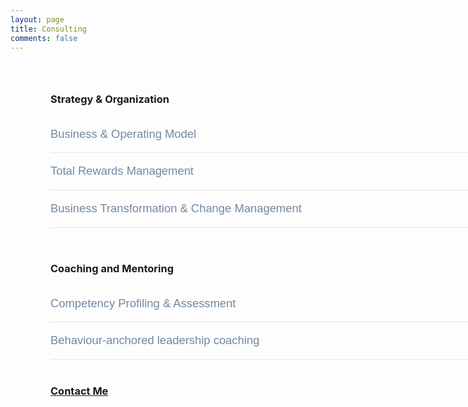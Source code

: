 ```yaml
---
layout: page
title: Consulting
comments: false
---
```


<div class="wrapper">
  <h3>Strategy & Organization</h3>
  <div class="accordion">
    <div class="accordion-item">
      <button id="accordion-button-1" aria-expanded="false"><span class="accordion-title">Business & Operating Model</span><span class="icon" aria-hidden="true"></span></button>
      <div class="accordion-content">
        <p>Audit : Review and alignment of structure, systems and competencies</p><p>Business Effectiveness</p>
      </div>
    </div>
    <div class="accordion-item">
      <button id="accordion-button-2" aria-expanded="false"><span class="accordion-title">Total Rewards Management</span><span class="icon" aria-hidden="true"></span></button>
      <div class="accordion-content">
        <p>Salary Design, Job Evaluation, Market Pricing, Incentives Design, Stock Option</p><p>Talent Retention Programs</p>
      </div>
    </div>
    <div class="accordion-item">
      <button id="accordion-button-3" aria-expanded="false"><span class="accordion-title">Business Transformation &  Change Management</span><span class="icon" aria-hidden="true"></span></button>
      <div class="accordion-content">
        <p>Comprehensive diagnosis and intervention program to drive corporate change</p>
      </div>
    </div>
  </div>
</div>
<div class="wrapper wrappertwo">
  <h3>Coaching and Mentoring</h3>
  <div class="accordion">
    <div class="accordion-item">
      <button id="accordion-button-1" aria-expanded="false"><span class="accordion-title">Competency Profiling & Assessment</span><span class="icon" aria-hidden="true"></span></button>
      <div class="accordion-content">
        <p>Customized competency  assessment and Individual Development Program</p>
      </div>
    </div>
    <div class="accordion-item">
      <button id="accordion-button-2" aria-expanded="false"><span class="accordion-title">Behaviour-anchored leadership coaching</span><span class="icon" aria-hidden="true"></span></button>
      <div class="accordion-content">
        <p>Design and delivery of intensive executive coaching </p>
      </div>
    </div>
  </div>
  <h3 id="contactme"><a href="{{ site.baseurl }}/contact">Contact Me</a></h3>
</div>




<script>
 const items = document.querySelectorAll(".accordion button");

function toggleAccordion() {
  const itemToggle = this.getAttribute('aria-expanded');
  
  for (i = 0; i < items.length; i++) {
    items[i].setAttribute('aria-expanded', 'false');
  }
  
  if (itemToggle == 'false') {
    this.setAttribute('aria-expanded', 'true');
  }
}

items.forEach(item => item.addEventListener('click', toggleAccordion));

</script>



  <style>

  	#contactme{
  		margin-top: 40px;
  	}

.wrapper {
  margin: 0 auto;
  padding: 4rem;
  width: 48rem;
  padding-bottom: 2em;
  padding-top: 2em;
}

.wrappertwo {
 padding: 0.3em 4rem; 
}

.accordion .accordion-item {
  border-bottom: 1px solid #e5e5e5;
}
.accordion .accordion-item button[aria-expanded='true'] {
  border-bottom: 1px solid #03b5d2;
}
.accordion button {
  position: relative;
  display: block;
  text-align: left;
  width: 100%;
  padding: 1em 0;
  color: #7288a2;
  font-size: 1.15rem;
  font-weight: 400;
  border: none;
  background: none;
  outline: none;
}
.accordion button:hover, .accordion button:focus {
  cursor: pointer;
  color: #03b5d2;
}
.accordion button:hover::after, .accordion button:focus::after {
  cursor: pointer;
  color: #03b5d2;
  border: 1px solid #03b5d2;
}
.accordion button .accordion-title {
  padding: 1em 1.5em 1em 0;
}
.accordion button .icon {
  display: inline-block;
  position: absolute;
  top: 18px;
  right: 0;
  width: 22px;
  height: 22px;
  border: 1px solid;
  border-radius: 22px;
}
.accordion button .icon::before {
  display: block;
  position: absolute;
  content: '';
  top: 9px;
  left: 5px;
  width: 10px;
  height: 2px;
  background: currentColor;
}
.accordion button .icon::after {
  display: block;
  position: absolute;
  content: '';
  top: 5px;
  left: 9px;
  width: 2px;
  height: 10px;
  background: currentColor;
}
.accordion button[aria-expanded='true'] {
  color: #03b5d2;
}
.accordion button[aria-expanded='true'] .icon::after {
  width: 0;
}
.accordion button[aria-expanded='true'] + .accordion-content {
  opacity: 1;
  max-height: 9em;
  -webkit-transition: all 200ms linear;
  transition: all 200ms linear;
  will-change: opacity, max-height;
}
.accordion .accordion-content {
  opacity: 0;
  max-height: 0;
  overflow: hidden;
  -webkit-transition: opacity 200ms linear, max-height 200ms linear;
  transition: opacity 200ms linear, max-height 200ms linear;
  will-change: opacity, max-height;
}
.accordion .accordion-content p {
  font-size: 1rem;
  font-weight: 300;
  margin: 2em 0;
}

  </style>


